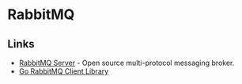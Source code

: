 # RabbitMQ

## Links

* [RabbitMQ Server](https://github.com/rabbitmq/rabbitmq-server) - Open source multi-protocol messaging broker.
* [Go RabbitMQ Client Library](https://github.com/streadway/amqp)

